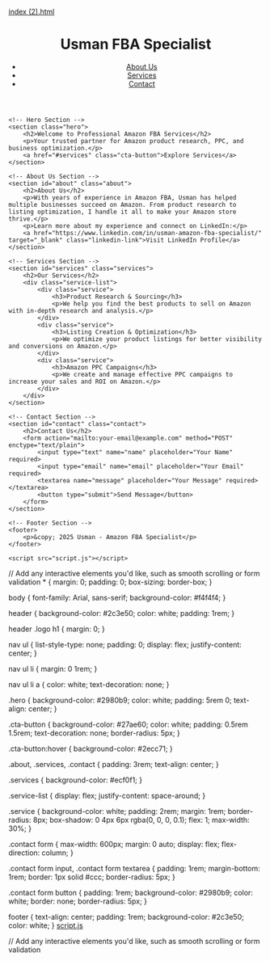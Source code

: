 [index (2).html](https://github.com/user-attachments/files/22264314/index.2.html)

<!DOCTYPE html>
<html lang="en">
<head>
    <meta charset="UTF-8">
    <meta name="viewport" content="width=device-width, initial-scale=1.0">
    <meta name="description" content="Usman is a Professional Amazon FBA Specialist">
    <title>Usman - Amazon FBA Specialist</title>
    <link rel="stylesheet" href="styles.css">
</head>
<body>
    <!-- Header Section -->
    <header>
        <div class="logo">
            <h1>Usman FBA Specialist</h1>
        </div>
        <nav>
            <ul>
                <li><a href="#about">About Us</a></li>
                <li><a href="#services">Services</a></li>
                <li><a href="#contact">Contact</a></li>
            </ul>
        </nav>
    </header>

    <!-- Hero Section -->
    <section class="hero">
        <h2>Welcome to Professional Amazon FBA Services</h2>
        <p>Your trusted partner for Amazon product research, PPC, and business optimization.</p>
        <a href="#services" class="cta-button">Explore Services</a>
    </section>

    <!-- About Us Section -->
    <section id="about" class="about">
        <h2>About Us</h2>
        <p>With years of experience in Amazon FBA, Usman has helped multiple businesses succeed on Amazon. From product research to listing optimization, I handle it all to make your Amazon store thrive.</p>
        <p>Learn more about my experience and connect on LinkedIn:</p>
        <a href="https://www.linkedin.com/in/usman-amazon-fba-specialist/" target="_blank" class="linkedin-link">Visit LinkedIn Profile</a>
    </section>

    <!-- Services Section -->
    <section id="services" class="services">
        <h2>Our Services</h2>
        <div class="service-list">
            <div class="service">
                <h3>Product Research & Sourcing</h3>
                <p>We help you find the best products to sell on Amazon with in-depth research and analysis.</p>
            </div>
            <div class="service">
                <h3>Listing Creation & Optimization</h3>
                <p>We optimize your product listings for better visibility and conversions on Amazon.</p>
            </div>
            <div class="service">
                <h3>Amazon PPC Campaigns</h3>
                <p>We create and manage effective PPC campaigns to increase your sales and ROI on Amazon.</p>
            </div>
        </div>
    </section>

    <!-- Contact Section -->
    <section id="contact" class="contact">
        <h2>Contact Us</h2>
        <form action="mailto:your-email@example.com" method="POST" enctype="text/plain">
            <input type="text" name="name" placeholder="Your Name" required>
            <input type="email" name="email" placeholder="Your Email" required>
            <textarea name="message" placeholder="Your Message" required></textarea>
            <button type="submit">Send Message</button>
        </form>
    </section>

    <!-- Footer Section -->
    <footer>
        <p>&copy; 2025 Usman - Amazon FBA Specialist</p>
    </footer>

    <script src="script.js"></script>
</body>
</html>
// Add any interactive elements you'd like, such as smooth scrolling or form validation
* {
    margin: 0;
    padding: 0;
    box-sizing: border-box;
}

body {
    font-family: Arial, sans-serif;
    background-color: #f4f4f4;
}

header {
    background-color: #2c3e50;
    color: white;
    padding: 1rem;
}

header .logo h1 {
    margin: 0;
}

nav ul {
    list-style-type: none;
    padding: 0;
    display: flex;
    justify-content: center;
}

nav ul li {
    margin: 0 1rem;
}

nav ul li a {
    color: white;
    text-decoration: none;
}

.hero {
    background-color: #2980b9;
    color: white;
    padding: 5rem 0;
    text-align: center;
}

.cta-button {
    background-color: #27ae60;
    color: white;
    padding: 0.5rem 1.5rem;
    text-decoration: none;
    border-radius: 5px;
}

.cta-button:hover {
    background-color: #2ecc71;
}

.about, .services, .contact {
    padding: 3rem;
    text-align: center;
}

.services {
    background-color: #ecf0f1;
}

.service-list {
    display: flex;
    justify-content: space-around;
}

.service {
    background-color: white;
    padding: 2rem;
    margin: 1rem;
    border-radius: 8px;
    box-shadow: 0 4px 6px rgba(0, 0, 0, 0.1);
    flex: 1;
    max-width: 30%;
}

.contact form {
    max-width: 600px;
    margin: 0 auto;
    display: flex;
    flex-direction: column;
}

.contact form input,
.contact form textarea {
    padding: 1rem;
    margin-bottom: 1rem;
    border: 1px solid #ccc;
    border-radius: 5px;
}

.contact form button {
    padding: 1rem;
    background-color: #2980b9;
    color: white;
    border: none;
    border-radius: 5px;
}

footer {
    text-align: center;
    padding: 1rem;
    background-color: #2c3e50;
    color: white;
}
[script.js](https://github.com/user-attachments/files/22264363/script.js)

// Add any interactive elements you'd like, such as smooth scrolling or form validation
